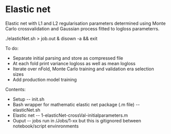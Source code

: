 # Elastic net 

Elastic net with L1 and L2 regularisation parameters determined using Monte Carlo crossvalidation and Gaussian process fitted to logloss parameterrs.

./elasticNet.sh > job.out & disown -a && exit

To do:
* Separate initial parsing and store as compressed file
* At each fold print variance logloss as well as mean logloss
* Iterate over nFold, Monte Carlo training and validation era selection sizes
* Add production model training 

Contents:
* Setup -- init.sh
* Bash wrapper for mathematic elastic net package (.m file) -- elasticNet.sh
* Elastic net -- 1-elasticNet-crossVal-initialparameters.m
* Ouput -- jobs run in /Jobs/1-xx but this is gitignored between notebook/script envinronments

